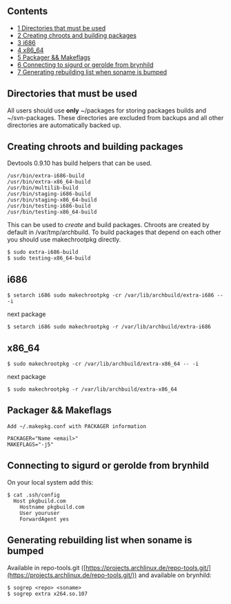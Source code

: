 ## Contents

*   [1 Directories that must be used](#Directories_that_must_be_used)
*   [2 Creating chroots and building packages](#Creating_chroots_and_building_packages)
*   [3 i686](#i686)
*   [4 x86_64](#x86_64)
*   [5 Packager && Makeflags](#Packager_.26.26_Makeflags)
*   [6 Connecting to sigurd or gerolde from brynhild](#Connecting_to_sigurd_or_gerolde_from_brynhild)
*   [7 Generating rebuilding list when soname is bumped](#Generating_rebuilding_list_when_soname_is_bumped)

## Directories that must be used

All users should use **only** ~/packages for storing packages builds and ~/svn-packages. These directories are excluded from backups and all other directories are automatically backed up.

## Creating chroots and building packages

Devtools 0.9.10 has build helpers that can be used.

```
/usr/bin/extra-i686-build
/usr/bin/extra-x86_64-build
/usr/bin/multilib-build
/usr/bin/staging-i686-build
/usr/bin/staging-x86_64-build
/usr/bin/testing-i686-build
/usr/bin/testing-x86_64-build

```

This can be used to _create_ and build packages. Chroots are created by default in /var/tmp/archbuild. To build packages that depend on each other you should use makechrootpkg directly.

```
$ sudo extra-i686-build
$ sudo testing-x86_64-build

```

## i686

```
$ setarch i686 sudo makechrootpkg -cr /var/lib/archbuild/extra-i686 -- -i

```

next package

```
$ setarch i686 sudo makechrootpkg -r /var/lib/archbuild/extra-i686

```

## x86_64

```
$ sudo makechrootpkg -cr /var/lib/archbuild/extra-x86_64 -- -i

```

next package

```
$ sudo makechrootpkg -r /var/lib/archbuild/extra-x86_64

```

## Packager && Makeflags

```
Add ~/.makepkg.conf with PACKAGER information

```

```
PACKAGER="Name <email>"
MAKEFLAGS="-j5"

```

## Connecting to sigurd or gerolde from brynhild

On your local system add this:

```
$ cat .ssh/config
  Host pkgbuild.com
    Hostname pkgbuild.com
    User youruser
    ForwardAgent yes

```

## Generating rebuilding list when soname is bumped

Available in repo-tools.git ([https://projects.archlinux.de/repo-tools.git/](https://projects.archlinux.de/repo-tools.git/)) and available on brynhild:

```
$ sogrep <repo> <soname>
$ sogrep extra x264.so.107

```